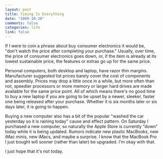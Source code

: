 ```yaml
--- 
layout: post
title: Timing Is Everything
date: "2009-10-20"
comments: false
categories: life
link: false
---
```

If I were to coin a phrase about buy consumer electronics it would be, "don't watch the price after completing your purchase." Usually, over time, the price of consumer electronics goes down, or, if the item is already at its lowest sustainable price, the features or extras go up for the same price.

Personal computers, both desktop and laptop, have razor thin margins. Manufacturer suggested list prices barely cover the cost of components and assembly. Prices may drop a little once in a while, but more often than not, speedier processors or more memory or larger hard drives are made available for the same price point. All of which means there's no good time to buy a new laptop if you are going to be upset by a newer, sleeker, faster one being released after your purchase. Whether it is six months later or six days later, it is going to happen.

Buying a new computer also has a bit of the popular "washed the car yesterday so it is raining today" cause and effect pattern. On Saturday I purchased a new computer, so naturally the Apple Store is currently "down" today while it is being updated. Rumors indicate new plastic MacBooks, new iMac minis, new iMacs, and maybe a surprise. I know that the MacBook Pro I just bought will sooner (rather than later) be upgraded. I'm okay with that.

I just hope that it's not today.
